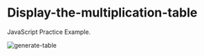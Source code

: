 # Display-the-multiplication-table
JavaScript Practice Example.

![generate-table](https://github.com/adibmansuri511/Display-the-multiplication-table/assets/135020831/e47708e0-897f-4902-b4c8-ac1c3b4c2406)
